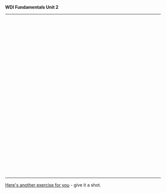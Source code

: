 **WDI Fundamentals Unit 2**

---

<div class="typeform-widget" data-url="https://gahub.typeform.com/to/gMT4tN" data-text="NEW Fundamentals 2.2" style="width:100%;height:500px;"></div>
<script>(function(){var qs,js,q,s,d=document,gi=d.getElementById,ce=d.createElement,gt=d.getElementsByTagName,id='typef_orm',b='https://s3-eu-west-1.amazonaws.com/share.typeform.com/';if(!gi.call(d,id)){js=ce.call(d,'script');js.id=id;js.src=b+'widget.js';q=gt.call(d,'script')[0];q.parentNode.insertBefore(js,q)}})()</script>

---

[Here's another exercise for you](08_exercise.md) - give it a shot.